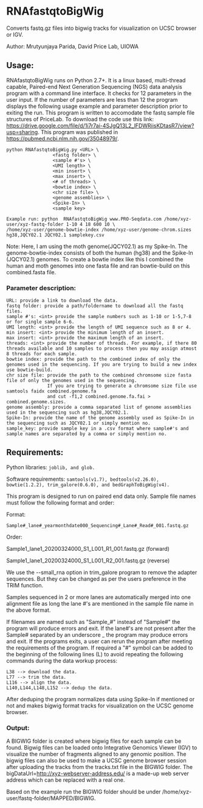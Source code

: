 # RNAfastqtoBigWig
Converts fastq.gz files into bigwig tracks for visualization on UCSC browser or IGV.

Author: Mrutyunjaya Parida, David Price Lab, UIOWA

## Usage:
RNAfastqtoBigWig runs on Python 2.7+. It is a linux based, multi-thread capable, Paired-end Next Generation Sequencing (NGS) data analysis program with a command line interface.
It checks for 12 parameters in the user input. If the number of parameters are less than 12 the program displays the following usage example and parameter description prior to exiting the run. This program is written to accomodate the fastq sample file structures of PriceLab. To download the code use this link: https://drive.google.com/file/d/1i7r7ai-4SJgQ13L2_lFDWRiisKDtasR7/view?usp=sharing. This program was published in https://pubmed.ncbi.nlm.nih.gov/35048979/.
```
python RNAfastqtoBigWig.py <URL> \
                 <fastq folder> \
                 <sample #'s> \
                 <UMI length> \
                 <min insert> \
                 <max insert> \
                 <# of threads> \
                 <bowtie index> \
                 <chr size file> \
                 <genome assemblies> \
                 <Spike-In> \
                 <sample key>
                 
Example run: python  RNAfastqtoBigWig www.PRO-Seqdata.com /home/xyz-user/xyz-fastq-folder 1-10 4 18 600 10 \
/home/xyz-user/genome-bowtie-index /home/xyz-user/genome-chrom.sizes hg38,JQCY02.1 JQCY02.1 samplekey.csv
```
Note: Here, I am using the moth genome(JQCY02.1) as my Spike-In. The genome-bowtie-index consists of both the human (hg38) and the Spike-In (JQCY02.1) genomes. 
To create a bowtie index like this I combined the human and moth genomes into one fasta file and ran bowtie-build on this combined.fasta file.

### Parameter description:
```
URL: provide a link to download the data.
fastq folder: provide a path/foldername to download all the fastq files.
sample #'s: <int> provide the sample numbers such as 1-10 or 1-5,7-8 or for single sample 6-6.
UMI length: <int> provide the length of UMI sequence such as 8 or 4.
min insert: <int> provide the minimum length of an insert.
max insert: <int> provide the maximum length of an insert.
threads: <int> provide the number of threads. For example, if there 80 threads available and 10 samples to process then you may assign atmost 8 threads for each sample.
bowtie index: provide the path to the combined index of only the genomes used in the sequencing. If you are trying to build a new index use bowtie-build.
chr size file: provide the path to the combined chromsome size fasta file of only the genomes used in the sequencing.
               If you are trying to generate a chromsome size file use samtools faidx combined.genome.fa
               and cut -f1,2 combined.genome.fa.fai > combined.genome.sizes.
genome assembly: provide a comma separated list of genome assemblies used in the sequencing such as hg38,JQCY02.1.
Spike-In: provide the name of the genome assembly used as Spike-In in the sequencing such as JQCY02.1 or simply mention no. 
sample_key: provide sample key in a .csv format where sample#'s and sample names are separated by a comma or simply mention no.
```
## Requirements:
Python libraries: ``` joblib, and glob. ```

Software requirements: ``` samtools(v1.7), bedtools(v2.26.0), bowtie(1.2.2), trim_galore(0.6.0), and bedGraphToBigWig(v4). ```

This program is designed to run on paired end data only. Sample file names must follow the following format and order:

Format:
```
Sample#_lane#_yearmonthdate000_Sequencing#_Lane#_Read#_001.fastq.gz
```
Order:

Sample1_lane1_20200324000_S1_L001_R1_001.fastq.gz (forward)

Sample1_lane1_20200324000_S1_L001_R2_001.fastq.gz (reverse)

We use the --small_rna option in trim_galore program to remove the adapter sequences. But they can be changed as per the users preference in the TRIM function.

Samples sequenced in 2 or more lanes are automatically merged into one alignment file as long the lane #'s are mentioned in the sample file name in the above format.

If filenames are named such as "Sample_#" instead of "Sample#" the program will produce errors and exit. If the lane#'s are not present after the Sample# separated by an underscore _ the program may produce errors and exit. If the programs exits, a user can rerun the program after meeting the requirements of the program. If required a "#" symbol can be added to the beginning of the following lines (L) to avoid repeating the following commands during the data workup process: 
```
L38 --> download the data.
L77 --> trim the data.
L116 --> align the data.
L140,L144,L148,L152 --> dedup the data.
```
After deduping the program normalizes data using Spike-In if mentioned or not and makes bigwig format tracks for visualization on the UCSC genome browser.

### Output:
A BIGWIG folder is created where bigwig files for each sample can be found. Bigwig files can be loaded onto Integrative Genomics Viewer (IGV) to visualize the number of fragments aligned to any genomic position. The bigwig files can also be used to make a UCSC genome browser session after uploading the tracks from the tracks.txt file in the BIGWIG folder. The bigDataUrl=http://xyz-webserver-address.edu/ is a made-up web server address which can be replaced with a real one.

Based on the example run the BIGWIG folder should be under /home/xyz-user/fastq-folder/MAPPED/BIGWIG.
